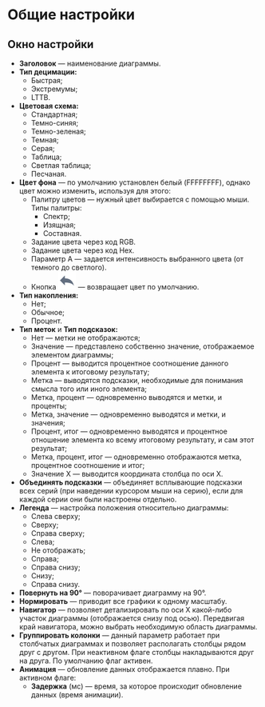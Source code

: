 # Общие настройки

## Окно настройки

* **Заголовок** — наименование диаграммы.
* **Тип децимации:**
  * Быстрая;
  * Экстремумы;
  * LTTB.
* **Цветовая схема:**
  * Стандартная;
  * Темно-синяя;
  * Темно-зеленая;
  * Темная;
  * Серая;
  * Таблица;
  * Светлая таблица;
  * Песчаная.
* **Цвет фона** — по умолчанию установлен белый (FFFFFFFF), однако цвет можно изменить, используя для этого:
  * Палитру цветов — нужный цвет выбирается с помощью мыши. Типы палитры:
    * Спектр;
    * Изящная;
    * Составная.
  * Задание цвета через код RGB.
  * Задание цвета через код Hex.
  * Параметр A — задается интенсивность выбранного цвета (от темного до светлого).
  * Кнопка ![](../../images/icons/toolbar-controls_18x18/toolbar-controls_18x18_undo_default.svg) — возвращает цвет по умолчанию.
* **Тип накопления:**
  * Нет;
  * Обычное;
  * Процент.
* **Тип меток** и **Тип подсказок:**
  * Нет — метки не отображаются;
  * Значение — представлено собственно значение, отображаемое элементом диаграммы;
  * Процент — выводится процентное соотношение данного элемента к итоговому результату;
  * Метка — выводятся подсказки, необходимые для понимания смысла того или иного элемента;
  * Метка, процент — одновременно выводятся и метки, и проценты;
  * Метка, значение — одновременно выводятся и метки, и значения;
  * Процент, итог — одновременно выводятся и процентное отношение элемента ко всему итоговому результату, и сам этот результат;
  * Метка, процент, итог — одновременно отображаются метка, процентное соотношение и итог;
  * Значение X — выводится координата столбца по оси X.
* **Объединять подсказки** — объединяет всплывающие подсказки всех серий (при наведении курсором мыши на серию), если для каждой серии они были настроены отдельно.
* **Легенда** — настройка положения относительно диаграммы:
  * Слева сверху;
  * Сверху;
  * Справа сверху;
  * Слева;
  * Не отображать;
  * Справа;
  * Справа снизу;
  * Снизу;
  * Справа снизу.
* **Повернуть на 90°** — поворачивает диаграмму на 90°.
* **Нормировать** — приводит все графики к одному масштабу.
* **Навигатор** — позволяет детализировать по оси X какой-либо участок диаграммы (отображается снизу под осью). Передвигая край навигатора, можно выбрать необходимую область диаграммы.
* **Группировать колонки** — данный параметр работает при столбчатых диаграммах и позволяет располагать столбцы рядом друг с другом. При неактивном флаге столбцы накладываются друг на друга. По умолчанию флаг активен.
* **Анимация** — обновление данных отображается плавно. При активном флаге:
  * **Задержка** (мс) — время, за которое происходит обновление данных (время анимации).
